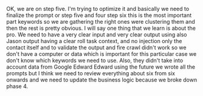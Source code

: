  OK, we are on step five. I'm trying to optimize it and basically we need to finalize the prompt or step five and four step six this is the most important part keywords so we are gathering the right ones were clustering them and then the rest is pretty obvious. I will say one thing that we learn is about the pro. We need to have a very clear input and very clear output using also Jason output having a clear roll task context, and no injection only the contact itself and to validate the output and fire crawl didn't work so we don't have a computer or data which is important for this particular case we don't know which keywords we need to use. Also, they didn't take into account data from Google Edward Edward using the future we wrote all the prompts but I think we need to review everything about six from six onwards and we need to update the business logic because we broke down phase 4.